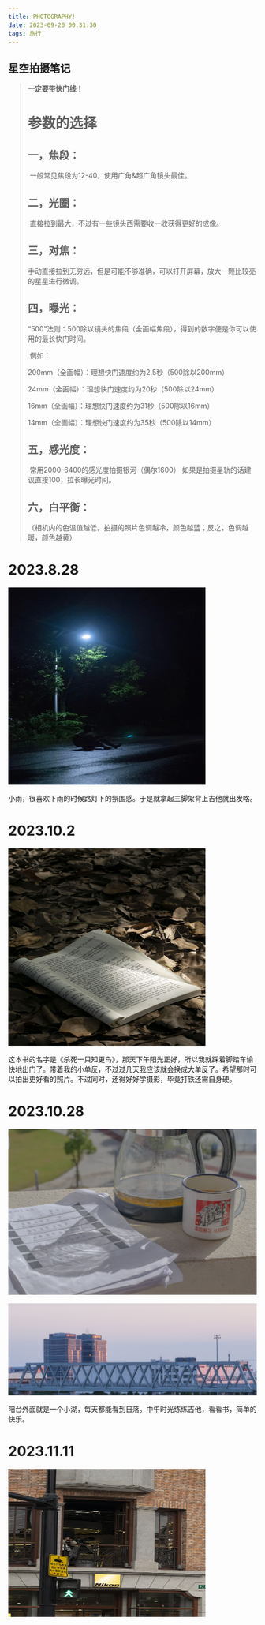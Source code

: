```yaml
---
title: PHOTOGRAPHY!
date: 2023-09-20 00:31:30
tags: 旅行
---
```






## 星空拍摄笔记



> **一定要带快门线！**
>
> # 参数的选择
>
> ## 一，焦段：
>
> ​	一般常见焦段为12-40，使用广角&超广角镜头最佳。
>
> ## 二，光圈：
>
> ​	直接拉到最大，不过有一些镜头西需要收一收获得更好的成像。
>
> ## 三，对焦：
>
> ​	手动直接拉到无穷远，但是可能不够准确，可以打开屏幕，放大一颗比较亮的星星进行微调。
>
> ## 四，曝光：
>
> ​	“500”法则：500除以镜头的焦段（全画幅焦段），得到的数字便是你可以使用的最长快门时间。
>
> ​	例如：
>
> 200mm（全画幅）：理想快门速度约为2.5秒（500除以200mm）
>
> 24mm（全画幅）：理想快门速度约为20秒（500除以24mm）
>
> 16mm（全画幅）：理想快门速度约为31秒（500除以16mm）
>
> 14mm（全画幅）：理想快门速度约为35秒（500除以14mm）
>
> ## 五，感光度：
>
> ​	常用2000-6400的感光度拍摄银河（偶尔1600）
> ​	如果是拍摄星轨的话建议直接100，拉长曝光时间。
>
> ## 六，白平衡：
>
> （相机内的色温值越低，拍摄的照片色调越冷，颜色越蓝；反之，色调越暖，颜色越黄）

# 2023.8.28

<img src=" /images/2023828.jpg" width="400" height="400" alt="With Guitar In The Rain">

​	小雨，很喜欢下雨的时候路灯下的氛围感。于是就拿起三脚架背上吉他就出发咯。

# 2023.10.2

<img src="/images/bookintheleaves.jpg" width="400" height="400" alt="bookInTheLeaves"/><br/>

​	这本书的名字是《杀死一只知更鸟》，那天下午阳光正好，所以我就踩着脚踏车愉快地出门了。带着我的小单反，不过过几天我应该就会换成大单反了。希望那时可以拍出更好看的照片。不过同时，还得好好学摄影，毕竟打铁还需自身硬。

# 2023.10.28

![gentle sunlight cheers me up](/images/202310281.jpg)

![one building's glow](/images/202310282.jpg)

​	阳台外面就是一个小湖，每天都能看到日落。中午时光练练吉他，看看书，简单的快乐。

# 2023.11.11

<img src=" /images/202311111.jpg" width="400" height="300" alt="NIKON GUYS">
